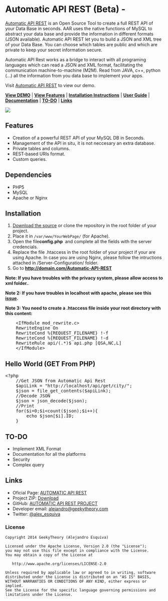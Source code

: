 # Automatic API REST (Beta) -

[Automatic API REST](http://automaticapirest.info/) is an Open Source Tool to create a full REST API  of your Data Base in seconds. AAR uses the native functions of MySQL to abstract your data base and provide the information in different formats (JSON available). Automatic API REST let you to build a JSON and XML tree of your Data Base. You can choose which tables are public and which are private to keep your secret information secure.

Automatic API Rest works as a bridge to interact with all programing languages which can read a JSON and XML format, facilitating the communication machine-to-machine (M2M). Read from JAVA, c++, python (...) all the information from you data base to implement your apps.

Visit [Automatic API REST](http://automaticapirest.info/) to view our demo.

[**View DEMO**](http://automaticapirest.info/demo) | [**View Features**](#features) | [**Installation Instructions**](#installation) | [**User Guide**](https://github.com/GeekyTheory/Automatic-API-REST/wiki/User-Guide) | [**Documentation**](https://github.com/GeekyTheory/Automatic-API-REST/wiki/) | [**TO-DO**](#to-do) | [**Links**](#links)

<img src='https://cloud.githubusercontent.com/assets/5300833/7956983/fde3d900-09db-11e5-9f07-5267659282e9.PNG'>

## Features

* Creation of a powerful REST API of your MySQL DB in Seconds.
* Management of the API in situ, it is not neccesary an extra database.
* Private tables and columns.
* REST-based URIs format.
* Custom queries.

## Dependencies

* PHP5
* MySQL
* Apache or Nginx

## Installation

1. [Download the source](http://goo.gl/7kPWWP) or clone the repository in the root folder of your project.
2. Place it in `/var/www/YourWebPage/` (for Apache).
3. Open the file<strong>config.php </strong> and complete all the fields with the server credencials.
4. Replace the file .htaccess in the root folder of your project if your are using Apache. In case you are using Nginx, please follow the intructions attached in /Server-Configuration/ folder.
5. Go to <strong>http://domain.com/Automatic-API-REST</strong>

**Note: If you have troubles with the privacy system, please allow access to xml folder.**.

**Note 2: If you have troubles in localhost with apache, please see this [issue](https://github.com/GeekyTheory/Automatic-API-REST/issues/9).**

**Note 3: You need to create a .htaccess file inside your root directory with this content:**
<pre class="lang:php decode:true">
    &lt;IfModule mod_rewrite.c&gt;
    RewriteEngine On
    RewriteCond %{REQUEST_FILENAME} !-f
    RewriteCond %{REQUEST_FILENAME} !-d
    RewriteRule api/(.*)$ api.php [QSA,NC,L]
    &lt;/IfModule&gt;
</pre>

## Hello World (GET From PHP)
<pre class="lang:php decode:true">&lt;?php
    //Get JSON from Automatic Api Rest
    $apiLink = "http://localhost/api/get/city/";
    $json = file_get_contents($apiLink);
    //Decode JSON
    $json = json_decode($json);
    //Print
    for($i=0;$i&lt;count($json);$i++){
        echo $json[$i].ID;
    }
</pre>

## TO-DO

* Implement XML Format
* Documentation for all the platforms
* Security
* Complex query

## Links
* Oficial Page: <a href="http://automaticapirest.info">AUTOMATIC API REST</a>
* Project ZIP: <a href="https://github.com/GeekyTheory/Automatic-API-REST/archive/master.zip">Download</a>
* GitHub: <a href="https://github.com/GeekyTheory/Automatic-API-REST">AUTOMATIC API REST PROJECT</a>
* Developer email: <a href="mailto:alejandro@geekytheory.com">alejandro@geekytheory.com</a>
* Twitter: <a href="http://twitter.com/alex_esquiva">@alex_esquiva</a>


### License

    Copyright 2014 GeekyTheory (Alejandro Esquiva)

    Licensed under the Apache License, Version 2.0 (the "License");
    you may not use this file except in compliance with the License.
    You may obtain a copy of the License at

       http://www.apache.org/licenses/LICENSE-2.0

    Unless required by applicable law or agreed to in writing, software
    distributed under the License is distributed on an "AS IS" BASIS,
    WITHOUT WARRANTIES OR CONDITIONS OF ANY KIND, either express or implied.
    See the License for the specific language governing permissions and
    limitations under the License.
